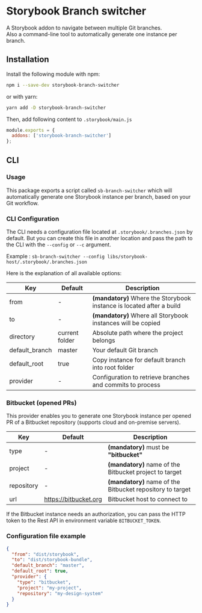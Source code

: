 # Storybook Branch switcher

A Storybook addon to navigate between multiple Git branches. \
Also a command-line tool to automatically generate one instance per branch.

## Installation

Install the following module with npm:

```sh
npm i --save-dev storybook-branch-switcher
```

or with yarn:

```sh
yarn add -D storybook-branch-switcher
```

Then, add following content to `.storybook/main.js`

```js
module.exports = {
  addons: ['storybook-branch-switcher']
};
```

## CLI

### Usage

This package exports a script called `sb-branch-switcher` which will automatically generate one Storybook instance per
branch, based on your Git workflow.

### CLI Configuration

The CLI needs a configuration file located at `.storybook/.branches.json` by default. But you can create this file in
another location and pass the path to the CLI with the `--config` or `--c` argument.

Example : `sb-branch-switcher --config libs/storybook-host/.storybook/.branches.json`

Here is the explanation of all available options:

| Key            | Default        | Description                                                           |
|----------------|----------------|-----------------------------------------------------------------------|
| from           | -              | **(mandatory)** Where the Storybook instance is located after a build |
| to             | -              | **(mandatory)** Where all Storybook instances will be copied          |
| directory      | current folder | Absolute path where the project belongs                               |
| default_branch | master         | Your default Git branch                                               |
| default_root   | true           | Copy instance for default branch into root folder                     |
| provider       | -              | Configuration to retrieve branches and commits to process             |

### Bitbucket (opened PRs)

This provider enables you to generate one Storybook instance per opened PR of a Bitbucket repository (supports cloud and
on-premise servers).

| Key        | Default               | Description                                                |
|------------|-----------------------|------------------------------------------------------------|
| type       | -                     | **(mandatory)** must be **"bitbucket"**                    |
| project    | -                     | **(mandatory)** name of the Bitbucket project to target    |
| repository | -                     | **(mandatory)** name of the Bitbucket repository to target |
| url        | https://bitbucket.org | Bitbucket host to connect to                               | 

If the Bitbucket instance needs an authorization, you can pass the HTTP token to the Rest API in environment
variable `BITBUCKET_TOKEN`.

### Configuration file example

```json
{
  "from": "dist/storybook",
  "to": "dist/storybook-bundle",
  "default_branch": "master",
  "default_root": true,
  "provider": {
    "type": "bitbucket",
    "project": "my-project",
    "repository": "my-design-system"
  }
}
```
